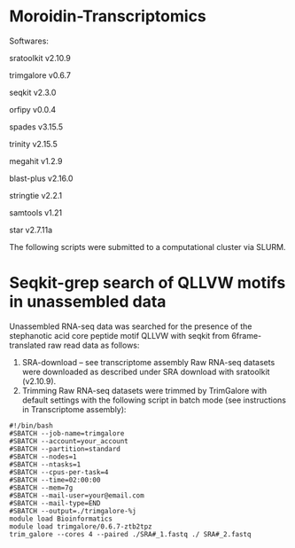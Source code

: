 # Moroidin-Transcriptomics
Softwares: 

sratoolkit v2.10.9

trimgalore v0.6.7

seqkit v2.3.0

orfipy v0.0.4

spades v3.15.5

trinity v2.15.5

megahit v1.2.9

blast-plus v2.16.0

stringtie v2.2.1

samtools v1.21

star v2.7.11a

The following scripts were submitted to a computational cluster via SLURM.

# Seqkit-grep search of QLLVW motifs in unassembled data
Unassembled RNA-seq data was searched for the presence of the stephanotic acid core peptide motif QLLVW with seqkit from 6frame-translated raw read data as follows:
1. SRA-download – see transcriptome assembly
Raw RNA-seq datasets were downloaded as described under SRA download with sratoolkit (v2.10.9).
2. Trimming
Raw RNA-seq datasets were trimmed by TrimGalore with default settings with the following script in batch mode (see instructions in Transcriptome assembly):
```
#!/bin/bash
#SBATCH --job-name=trimgalore
#SBATCH --account=your_account
#SBATCH --partition=standard 
#SBATCH --nodes=1
#SBATCH --ntasks=1
#SBATCH --cpus-per-task=4
#SBATCH --time=02:00:00
#SBATCH --mem=7g
#SBATCH --mail-user=your@email.com
#SBATCH --mail-type=END
#SBATCH --output=./trimgalore-%j
module load Bioinformatics
module load trimgalore/0.6.7-ztb2tpz
trim_galore --cores 4 --paired ./SRA#_1.fastq ./ SRA#_2.fastq
```
